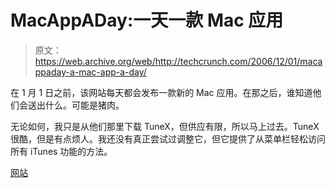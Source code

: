 # MacAppADay:一天一款 Mac 应用

> 原文：<https://web.archive.org/web/http://techcrunch.com/2006/12/01/macappaday-a-mac-app-a-day/>

在 1 月 1 日之前，该网站每天都会发布一款新的 Mac 应用。在那之后，谁知道他们会送出什么。可能是猪肉。

无论如何，我只是从他们那里下载 TuneX，但供应有限，所以马上过去。TuneX 很酷，但是有点烦人。我还没有真正尝试过调整它，但它提供了从菜单栏轻松访问所有 iTunes 功能的方法。

[网站](https://web.archive.org/web/20150912092850/http://www.macappaday.com/)